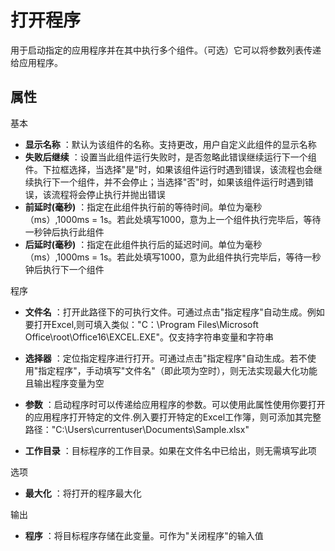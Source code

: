 # 打开程序

用于启动指定的应用程序并在其中执行多个组件。（可选）它可以将参数列表传递给应用程序。

## 属性
基本
- **显示名称** ：默认为该组件的名称。支持更改，用户自定义此组件的显示名称
- **失败后继续** ：设置当此组件运行失败时，是否忽略此错误继续运行下一个组件。下拉框选择，当选择"是"时，如果该组件运行时遇到错误，该流程也会继续执行下一个组件，并不会停止；当选择"否"时，如果该组件运行时遇到错误，该流程将会停止执行并抛出错误
- **前延时(毫秒)** ：指定在此组件执行前的等待时间。单位为毫秒（ms）,1000ms = 1s。若此处填写1000，意为上一个组件执行完毕后，等待一秒钟后执行此组件
- **后延时(毫秒)** ：指定在此组件执行后的延迟时间。单位为毫秒（ms）,1000ms = 1s。若此处填写1000，意为此组件执行完毕后，等待一秒钟后执行下一个组件


程序

- **文件名** ：打开此路径下的可执行文件。可通过点击&quot;指定程序&quot;自动生成。例如要打开Excel,则可填入类似：&quot;C：\Program Files\Microsoft Office\root\Office16\EXCEL.EXE&quot;。仅支持字符串变量和字符串
- **选择器** ：定位指定程序进行打开。可通过点击&quot;指定程序&quot;自动生成。若不使用&quot;指定程序&quot;，手动填写&quot;文件名&quot;（即此项为空时），则无法实现最大化功能且输出程序变量为空

- **参数** ：启动程序时可以传递给应用程序的参数。可以使用此属性使用你要打开的应用程序打开特定的文件.例入要打开特定的Excel工作簿，则可添加其完整路径：&quot;C:\Users\currentuser\Documents\Sample.xlsx&quot;
- **工作目录** ：目标程序的工作目录。如果在文件名中已给出，则无需填写此项

选项

- **最大化** ：将打开的程序最大化

输出

- **程序** ：将目标程序存储在此变量。可作为&quot;关闭程序&quot;的输入值
